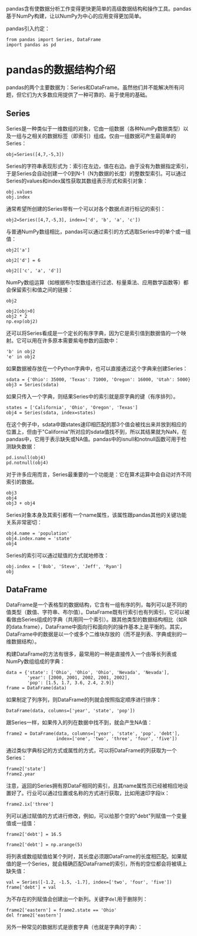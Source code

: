 pandas含有使数据分析工作变得更快更简单的高级数据结构和操作工具。pandas基于NumPy构建，让以NumPy为中心的应用变得更加简单。

pandas引入约定：

```
from pandas import Series, DataFrame
import pandas as pd
```

# pandas的数据结构介绍

pandas的两个主要数据为：Series和DataFrame。虽然他们并不能解决所有问题，但它们为大多数应用提供了一种可靠的、易于使用的基础。

## Series

Series是一种类似于一维数组的对象，它由一组数据（各种NumPy数据类型）以及一组与之相关的数据标签（即索引）组成。仅由一组数据可产生最简单的Series：
```
obj=Series([4,7,-5,3])
```
Series的字符串表现形式为：索引在左边，值在右边。由于没有为数据指定索引，于是Series会自动创建一个0到N-1（N为数据的长度）的整数型索引。可以通过Series的values和index属性获取其数组表示形式和索引对象：
```
obj.values
obj.index
```
通常希望所创建的Series带有一个可以对各个数据点进行标记的索引：
```
obj2=Series([4,7,-5,3], index=['d', 'b', 'a', 'c'])
```
与普通NumPy数组相比，pandas可以通过索引的方式选取Series中的单个或一组值：
```
obj2['a']
```
```
obj2['d'] = 6
```
```
obj2[['c', 'a', 'd']]
```

NumPy数组运算（如根据布尔型数组进行过滤、标量乘法、应用数学函数等）都会保留索引和值之间的链接：
```
obj2

obj2[obj>0]
obj2 * 2
np.exp(obj2)
```
还可以将Series看成是一个定长的有序字典，因为它是索引值到数据值的一个映射。它可以用在许多原本需要紫电参数的函数中：
```
'b' in obj2
'e' in obj2
```
如果数据被存放在一个Python字典中，也可以直接通过这个字典来创建Series：
```
sdata = {'Ohio': 35000, 'Texas': 71000, 'Oregon': 16000, 'Utah': 5000}
obj3 = Series(sdata)
```
如果只传入一个字典，则结果Series中的索引就是原字典的键（有序排列）。
```
states = ['California', 'Ohio', 'Oregon', 'Texas']
obj4 = Series(sdata, index=states)
```
在这个例子中，sdata中跟states速印相匹配的那3个值会被找出来并放到相应的位置上，但由于"California"所对应的sdata值找不到，所以其结果就为NaN，在pandas中，它用于表示缺失或NA值。pandas中的isnull和notnull函数可用于检测缺失数据：
```
pd.isnull(obj4)
pd.notnull(obj4)
```

对于许多应用而言，Series最重要的一个功能是：它在算术运算中会自动对齐不同索引的数据。
```
obj3
obj4
obj3 + obj4
```

Series对象本身及其索引都有一个name属性，该属性跟pandas其他的关键功能关系非常密切：
```
obj4.name = 'population'
obj4.index.name = 'state'
obj4
```
Series的索引可以通过赋值的方式就地修改：
```
obj.index = ['Bob', 'Steve', 'Jeff', 'Ryan']
obj
```

## DataFrame

DataFrame是一个表格型的数据结构，它含有一组有序的列，每列可以是不同的值类型（数值、字符串、布尔值）。DataFrame既有行索引也有列索引，它可以被看做由Series组成的字典（共用同一个索引）。跟其他类型的数据结构相比（如R的data.frame），DataFrame中面向行和面向列的操作基本上是平衡的。其实，DataFrame中的数据是以一个或多个二维块存放的（而不是列表、字典或别的一维数据结构）。

构建DataFrame的方法有很多，最常用的一种是直接传入一个由等长列表或NumPy数组组成的字典：
```
data = {'state': ['Ohio', 'Ohio', 'Ohio', 'Nevada', 'Nevada'],
        'year': [2000, 2001, 2002, 2001, 2002],
        'pop': [1.5, 1.7, 3.6, 2.4, 2.9]}
frame = DataFrame(data)
```

如果制定了列序列，则DataFrame的列就会按照指定顺序进行排序：
```
DataFrame(data, columns=['year', 'state', 'pop'])
```
跟Series一样，如果传入的列在数据中找不到，就会产生NA值：
```
frame2 = DataFrame(data, columns=['year', 'state', 'pop', 'debt'],
                   index=['one', 'two', 'three', 'four', 'five'])
```
通过类似字典标记的方式或属性的方式，可以将DataFrame的列获取为一个Series：
```
frame2['state']
frame2.year
```

注意，返回的Series拥有原DataF相同的索引，且其name属性页已经被相应地设置好了。行业可以通过位置或名称的方式进行获取，比如用速印字段ix：
```
frame2.ix['three']
```
列可以通过赋值的方式进行修改，例如，可以给那个空的"debt"列赋值一个变量值或一组值：
```
frame2['debt'] = 16.5
```
```
frame2['debt'] = np.arange(5)
```

将列表或数组赋值给某个列时，其长度必须跟DataFrame的长度相匹配。如果赋值的是一个Series，就会精确匹配DataFrame的索引，所有的空位都会将被填上缺失值：
```
val = Series([-1.2, -1.5, -1.7], index=['two', 'four', 'five'])
frame['debt'] = val
```
为不存在的列赋值会创建出一个新列。关键字`del`用于删除列：
```
frame2['eastern'] = frame2.state == 'Ohio'
del frame2['eastern']
```
另外一种常见的数据形式是嵌套字典（也就是字典的字典）：



